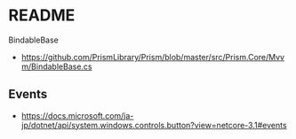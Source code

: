 # README


BindableBase
* https://github.com/PrismLibrary/Prism/blob/master/src/Prism.Core/Mvvm/BindableBase.cs

## Events

* https://docs.microsoft.com/ja-jp/dotnet/api/system.windows.controls.button?view=netcore-3.1#events